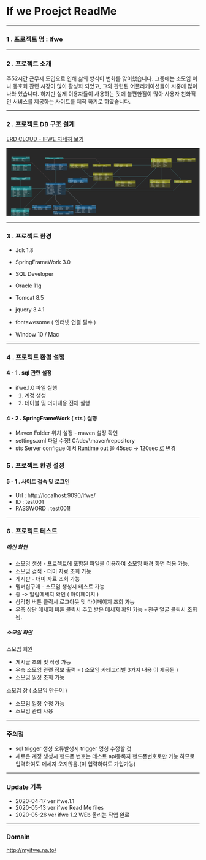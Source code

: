 If we Proejct ReadMe
====================

* * * * *

### 1 . 프로젝트 명 : Ifwe

* * * * *

### 2 . 프로젝트 소개

주52시간 근무제 도입으로 인해 삶의 방식이
변화를 맞이했습니다. 그중에는 소모임 이나 동호회 관련 시장이 많이 활성화
되었고, 그와 관련된 어플리케이션들이 시중에 많이 나와 있습니다. 하지만
실제 이용자들이 사용하는 것에 불편한점이 많아 사용자 친화적인 서비스를
제공하는 사이트를 제작 하기로 하였습니다.

* * * * *

### 2 . 프로젝트 DB 구조 설계 

[ERD CLOUD - IFWE 자세히 보기](https://www.erdcloud.com/d/8hkEsyHYqqGc4RGj6)  

![ERD](./sql/ifwe_sql_erd.png)




* * * * *

### 3 . 프로젝트 환경

-   Jdk 1.8
-   SpringFrameWork 3.0
-   SQL Developer
-   Oracle 11g
-   Tomcat 8.5

-   jquery 3.4.1
-   fontawesome ( 인터넷 연결 필수 )
-   Window 10 /  Mac


* * * * *



### 4 . 프로젝트 환경 설정

#### 4 - 1 . sql 관련 설정

-   ifwe.1.0 파일 실행 
-   1. 계정 생성
-   2. 테이블 및 더미내용 전체 실행

#### 4 - 2 . SpringFrameWork ( sts ) 실행

-   Maven Folder 위치 설정 - maven 설정 확인
-   settings.xml 파일 수정! <localRepository>C:\dev\maven\repository</localRepository>
-   sts Server configue 에서 Runtime out 을 45sec -\> 120sec 로 변경

### 5 . 프로젝트 환경 설정

#### 5 - 1 . 사이트 접속 및 로그인

-   Url : http://localhost:9090/ifwe/
-   ID : test001
-   PASSWORD : test001!

* * * * *

### 6 . 프로젝트 테스트

##### 메인 화면

-   소모임 생성 - 프로젝트에 포함된 파일을 이용하여 소모임 배경 화면
    적용 가능.
-   소모임 검색 - 더미 자료 조회 가능
-   게시판 - 더미 자료 조회 가능
-   멤버십구매 - 소모임 생성시 테스트 가능
-   종 -\> 알림메세지 확인 ( 마이페이지 )
-   삼각형 버튼 클릭시 로그아웃 및 마이페이지 조회 가능
-   우측 상단 메세지 버튼 클릭시 주고 받은 메세지 확인 가능 - 친구 얼굴
    클릭시 조회됨.

##### 소모임 화면

소모임 회원

-   게시글 조회 및 작성 가능
-   우측 소모임 관련 정보 출력 - ( 소모임 카테고리별 3가지 내용 이
    제공됨 )
-   소모임 일정 조회 가능

소모임 장 ( 소모임 만든이 )

-   소모임 일정 수정 가능
-   소모임 관리 사용

* * * * *

### 주의점

-   sql trigger 생성 오류발생시 trigger 명칭 수정할 것
-   새로운 계정 생성시 핸드폰 번호는 테스트 api등록자 핸드폰번호로만
    가능 하므로 입력하여도 메세지 오지않음.(미 입력하여도 가입가능)

* * * * *

### Update 기록

-   2020-04-17 ver ifwe.1.1
-   2020-05-13 ver ifwe Read Me files
-   2020-05-26 ver ifwe 1.2 WEb 올리는 작업 완료 


* * * * *

### Domain
http://myifwe.na.to/

